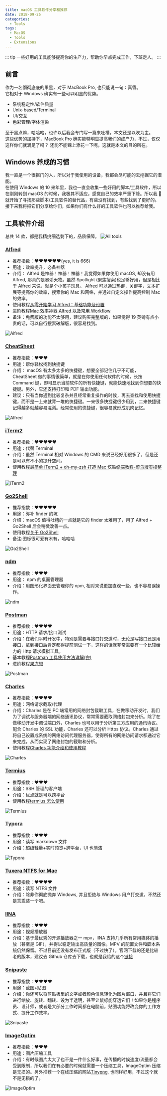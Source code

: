 ```yaml
---
title: macOS 工具软件分享和推荐
date: 2018-09-25
categories:
  - Tools
tags:
  - MacOS
  - Tools
  - Extensions
---
```


::: tip
一些好用的工具能够提高你的生产力，帮助你早点完成工作，下班走人。
:::

<!-- more -->

## 前言

作为一名彻彻底底的果黑，对于 MacBook Pro, 也只能说一句：真香。  
它相对于 Windows 确实有一些可以明显的优势。

- 系统稳定性/软件质量
- Unix-based/Terminal
- UI/交互
- 色彩管理/字体渲染

至于黑点嘛，哈哈哈，也许以后我会专门写一篇来吐槽，本文还是以吹为主。  
这些优势的加持下，MacBook Pro 确实能够明显提高我们的成产力，不过，仅仅这样你们就满足了吗？
还能不能锦上添花一下呢，这就是本文的目的所在。

## Windows 养成的习惯

我一直是一个很抠门的人，所以对于我使用的设备，我都会尽可能的去挖掘它的潜能。  
在使用 Windows 的 10 来年里，我也一直会收集一些好用的脚本/工具软件，所以在刚刚转到 macOS 的时候，我极其不适应，感觉自己的效率严重下降。所以我  就开始了寻找那些脚本/工具软件的替代品，有些没有找到，有些找到了更好的。  
接下来我将把它们分享给你们，如果你们有什么好的工具软件也可以推荐给我。

## 工具软件介绍

总共 14 款，都是我精挑细选剩下的，品质保障。
![All tools](./images/macOS-tools/all-tools.png)

### [Alfred](https://www.alfredapp.com/)

- 推荐指数：❤️❤️❤️❤️❤️❤️(yes, it is 666)
- 用途：效率提升，必备神器
- 介绍： Alfred 是神器！神器！神器！我觉得如果你使用 macOS, 却没有用 Alfred, 那真的是暴殄天物。虽然 Spotlight (聚焦搜索)也足够好用，但是相比于 Alfred 来说，就是个小孩子玩具。 Alfred 可以通过热键，关键字，文本扩展等提高你的效率，搜索你的 Mac 和网络，并通过自定义操作提高控制 Mac 的效率。
- 使用教程[从零开始学习 Alfred：基础功能及设置](https://sspai.com/post/32979)
- 进阶教程[Mac 效率神器 Alfred 以及常用 Workflow](https://www.jianshu.com/p/0e78168da7ab)
- 备注：免费版的功能不太够用，建议购买完整版的，如果觉得 19 英镑有点小贵的话，可以自行搜索破解版，很容易找到。

![Alfred](./images/macOS-tools/alfred.png)

### [CheatSheet](https://www.mediaatelier.com/CheatSheet/)

- 推荐指数：❤️❤️❤️
- 用途：帮你轻松找到快捷键
- 介绍： macOS 有太多太多的快捷键，想要全部记住几乎不可能， CheatSheet 做的事情很简单，就是在你使用任何软件的时候，长按 Command 键，即可显示当前软件的所有快捷键，就能快速地找到你想要的快捷键。另外，它还支持打印和 PDF 输出功能。
- 建议：只有当你遇到比较复杂并且经常重复操作的时候，再去查找和使用快捷键，而不是一上来就背一堆的快捷键。一来很多快捷键很少用到，二来快捷键记得越多就越容易混淆。经常使用的快捷键，很容易就形成肌肉记忆。

![Alfred](./images/macOS-tools/cheatsheet.png)

### [iTerm2](https://www.iterm2.com)

- 推荐指数：❤️❤️❤️❤️❤️
- 用途：代替 Terminal
- 介绍：虽然 Terminal 相对 Windows 的 CMD 来说已经好用很多了，但是还是可以有不小的提升空间。
- 使用教程[最简单 iTerm2 + oh-my-zsh 打造 Mac 炫酷终端教程-菜鸟版实操整理](https://www.jianshu.com/p/53eb1075f627)

![iTerm2](./images/macOS-tools/iTerm2.png)

### [Go2Shell](http://zipzapmac.com/go2shell)

- 推荐指数：❤️❤️❤️❤️❤️
- 用途：弥补 finder 的坑
- 介绍：macOS 值得吐槽的一点就是它的 finder 太难用了，用了 Alfred + Go2Shell 后会稍微改善一点。
- 使用教程[关于 Go2Shell](https://www.jianshu.com/p/bae3a64ea762)
- 备注:图标很可爱有木有，哈哈哈

![Go2Shell](./images/macOS-tools/Go2Shell.png)

### [ndm](https://720kb.github.io/ndm/)

- 推荐指数：❤️❤️❤️
- 用途： npm 的桌面管理器
- 介绍：用图形化界面去管理你的 npm, 相对来说更加直观一些，也不容易误操作。

![ndm](./images/macOS-tools/ndm.png)

### [Postman](https://www.getpostman.com/)

- 推荐指数：❤️❤️❤️❤️
- 用途：HTTP 请求/接口测试
- 介绍：在我们平时开发中，特别是需要与接口打交道时，无论是写接口还是用接口，拿到接口后肯定都得提前测试一下，这样的话就非常需要有一个比较给力的 Http 请求模拟工具。
- 基本教程[Postman 工具使用方法详解(完)](https://meetes.top/2018/06/28/Postman%20%E5%B7%A5%E5%85%B7%E4%BD%BF%E7%94%A8%E6%96%B9%E6%B3%95%E8%AF%A6%E8%A7%A3/)
- 进阶教程[果冻想](https://www.jellythink.com/archives/category/tool-tutorials/postman)

![Postman](./images/macOS-tools/Postman.png)

### [Charles](https://www.charlesproxy.com/)

- 推荐指数：❤️❤️❤️❤️
- 用途：网络请求截取/代理
- 介绍：Charles 是在 PC 端常用的网络封包截取工具，在做移动开发时，我们为了调试与服务器端的网络通讯协议，常常需要截取网络封包来分析。除了在做移动开发中调试端口外，Charles 也可以用于分析第三方应用的通讯协议。配合 Charles 的 SSL 功能，Charles 还可以分析 Https 协议。Charles 通过将自己设置成系统的网络访问代理服务器，使得所有的网络访问请求都通过它来完成，从而实现了网络封包的截取和分析。
- 使用教程[Charles 功能介绍和使用教程](https://juejin.im/post/5b8350b96fb9a019d9246c4c)

![Charles](./images/macOS-tools/Charles.png)

### [Termius](https://www.termius.com/)

- 推荐指数：❤️❤️❤️
- 用途：SSH 管理的客户端
- 介绍：优点就是可以跨平台
- 使用教程[termius 怎么使用](https://www.jb51.net/softjc/594388.html)

![Termius](./images/macOS-tools/Termius.png)

### [Typora](https://typora.io/)

- 推荐指数：❤️❤️❤️
- 用途：读写 markdown 文件
- 介绍：超级轻量+实时预览+跨平台，UI 也简洁

![Typora](./images/macOS-tools/Typora.png)

### [Tuxera NTFS for Mac](https://www.tuxera.com/products/tuxera-ntfs-for-mac/)

- 推荐指数：❤️❤️❤️❤️
- 用途：读写 NTFS 文件
- 介绍：除非你彻底抛弃 Windows, 并且拒绝与 Windows 用户打交道，不然还是乖乖装一个吧。

### [IINA](https://github.com/lhc70000/iina/releases)

- 推荐指数：❤️❤️❤️
- 用途：视频播放器
- 介绍：基于最优秀的开源播放器之一 mpv，IINA 支持几乎所有常用媒体的播放（甚至是 GIF），并得以稳定输出高质量的图像。MPV 的配置文件和脚本系统仍然保留。不过目前还没有发布正式版（不过快了），官网下载的还是比较老的版本，建议去 Github 仓库去下载，也就是我给的这个[链接](https://github.com/lhc70000/iina/releases)

### [Snipaste](https://zh.snipaste.com/)

- 推荐指数：❤️❤️❤️❤️
- 用途：截图+贴图
- 介绍：你还可以将剪贴板里的文字或者颜色信息转化为图片窗口，并且将它们进行缩放、旋转、翻转、设为半透明，甚至让鼠标能穿透它们！如果你是程序员、设计师，或者是大部分工作时间都在电脑前，贴图功能将改变你的工作方式、提升工作效率。

![Snipaste](./images/macOS-tools/Snipaste.png)

### [ImageOptim](https://imageoptim.com/)

- 推荐指数：❤️❤️❤️
- 用途：图片压缩工具
- 介绍：有时候图片太大了也不是一件什么好事，在传播的时候速度/流量都会受到限制，所以我们在有必要的时候就需要一个压缩工具，ImageOptim 压缩是无损的。另外推荐一个在线压缩的网站[Tinypng](https://tinypng.com/), 也同样好用，不过这个就不是无损的了。

![ImageOptim](./images/macOS-tools/ImageOptim.png)
